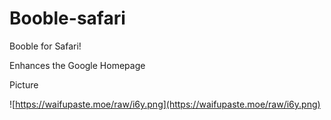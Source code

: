 # Booble-safari
Booble for Safari!

Enhances the Google Homepage

Picture

![https://waifupaste.moe/raw/i6y.png](https://waifupaste.moe/raw/i6y.png)

